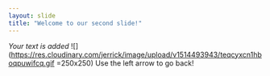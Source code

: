 ```yaml
---
layout: slide
title: "Welcome to our second slide!"
---
```

*Your text is added*
![](https://res.cloudinary.com/jerrick/image/upload/v1514493943/teqcyxcn1hboqpuwifcq.gif =250x250)
Use the left arrow to go back!
